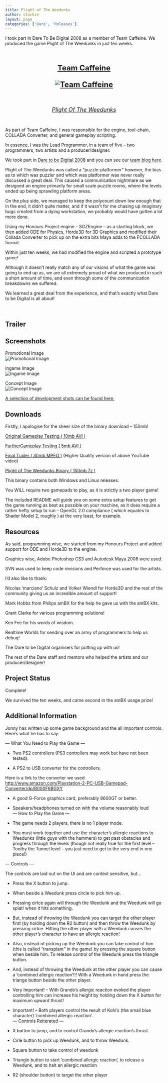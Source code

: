 ```yaml
---
title: Plight of The Weedunks
author: stuckie
layout: page
categories: ['Dare', 'Releases']
---
```

I took part in Dare To Be Digital 2008 as a member of Team Caffeine. We produced the game Plight of The Weedunks in just ten weeks.

&nbsp;

<div style="text-align: center; font-size: 24px; font-weight: bold; text-decoration: underline;">
  <p>
    Team Caffeine
  </p>
  
  <p>
    <img src="/gamez/plightoftheweedunks/logo.jpg" alt="Team Caffeine" />
  </p>
</div>

&nbsp;

<div style="text-align: center; font-size: 18px; font-style: italic; text-decoration: underline;">
  Plight Of The Weedunks
</div>

&nbsp;

As part of Team Caffeine, I was responsible for the engine, tool-chain, COLLADA Converter, and general gameplay scripting.

In essence, I was the Lead Programmer, in a team of five &#8211; two programmers, two artists and a producer/designer.

We took part in [Dare to be Digital 2008][1] and you can see our [team blog here][2].

Plight of The Weedunks was called a &#8220;puzzle-platformer&#8221; however, the bias as to which was puzzler and which was platformer was never really discussed a great deal. This caused a communication nightmare as we designed an engine primarily for small scale puzzle rooms, where the levels ended up being sprawling platform areas.

On the plus side, we managed to keep the polycount down low enough that in the end, it didn&#8217;t quite matter, and if it wasn&#8217;t for me chasing up imaginary bugs created from a dying workstation, we probably would have gotten a lot more done.

Using my Honours Project engine &#8211; SGZEngine &#8211; as a starting block, we then added ODE for Physics, Horde3D for 3D Graphics and modified their Collada Converter to pick up on the extra bits Maya adds to the FCOLLADA format.

Within just ten weeks, we had modified the engine and scripted a prototype game!

Although it doesn&#8217;t really match any of our visions of what the game was going to end up as, we are all extremely proud of what we produced in such a short amount of time, and even through some of the communication breakdowns we suffered.

We learned a great deal from the experience, and that&#8217;s exactly what Dare to be Digital is all about!

&nbsp;

## Trailer



## Screenshots

Promotional Image  
![Promotional Image][3]

Ingame Image  
![Ingame Image][4]

Concept Image  
![Concept Image][5]

[A selection of development shots can be found here.][6]

## Downloads

Firstly, I apologise for the sheer size of the binary download &#8211; 150mb!

[Original Gameplay Testing ( 10mb AVI )][7]

[FurtherGameplay Testing ( 5mb AVI )][8]

[Final Trailer ( 30mb MPEG )][9] (Higher Quality version of above YouTube video)

[Plight of The Weedunks Binary ( 150mb 7z )][10]

This binary contains both Windows and Linux releases.

You WILL require two gamepads to play, as it is strictly a two player game!

The included README will guide you on some extra setup features to get the game running as best as possible on your machine, as it does require a rather hefty setup to run &#8211; OpenGL 2.0 compliance ( which equates to Shader Model 2, roughly ) at the very least, for example.

## Resources

As said, programming wise, we started from my Honours Project and added support for ODE and Horde3D to the engine.

Graphics wise, Adobe Photoshop CS3 and Autodesk Maya 2008 were used.

SVN was used to keep code revisions and Perforce was used for the artists.

I&#8217;d also like to thank:

Nicolas &#8216;marciano&#8217; Schulz and Volker Wiendl for Horde3D and the rest of the community giving us an incredible amount of support!

Mark Hobbs from Philips amBX for the help he gave us with the amBX kits.

Grant Clarke for various programming solutions!

Ken Fee for his words of wisdom.

Realtime Worlds for sending over an army of programmers to help us debug!

The Dare to be Digital organisers for putting up with us!

The rest of the Dare staff and mentors who helped the artists and our producer/designer!

## Project Status

Complete!

We survived the ten weeks, and came second in the amBX usage prize!

## Additional Information

Jonny has written up some game background and the all important controls. Here&#8217;s what he has to say:

&#8212; What You Need to Play the Game &#8212;

* Two PS2 controllers (PS3 controllers may work but have not been tested).

* A PS2 to USB converter for the controllers.

Here is a link to the converter we used <http://www.amazon.com/Playstation-2-PC-USB-Gamepad-Converter/dp/B000F6BGXY>

* A good G-Force graphics card, preferably 8600GT or better.

* Speakers/headphones turned on with the volume reasonably loud  
&#8212; How to Play the Game &#8212;

* The game needs 2 players, there is no 1 player mode.

* You must work together and use the character&#8217;s allergic reactions to Weedunks (little guys with the hammers) to get past obstacles and progress through the levels (though not really true for the first level &#8211; Toothy the Tunnel level &#8211; you just need to get to the very end in one piece!)

&#8212; Controls &#8212;

The controls are laid out on the UI and are context sensitive, but&#8230;

* Press the X button to jump.

* When beside a Weedunk press circle to pick him up.

* Pressing cirlce again will through the Weedunk and the Weedunk will go splat! when it hits something.

* But, instead of throwing the Weedunk you can target the other player first (by holding down the R2 button) and then throw the Weedunk by pressing cirlce. Hitting the other player with a Weedunk causes the other player&#8217;s character to have an allergic reaction!

* Also, instead of picking up the Weedunk you can take control of him (this is called &#8220;transplant&#8221; in the game) by pressing the square button when beside him. To release control of the Weedunk press the triangle button.

* And, instead of throwing the Weedunk at the other player you can cause a &#8216;combined allergic reaction&#8217;!!! With a Weedunk in hand press the triange button beside the other player.

* Very Important! &#8211; With Grando&#8217;s allergic reaction evoked the player controlling him can increase his height by holding down the X button for maximum upward thrust!

* Important! &#8211; Both players control the result of Kohi&#8217;s (the small blue character) &#8216;combined allergic reaction&#8217;.  
&#8212; Controls Reiterated &#8212;

* X button to jump, and to control Grando&#8217;s allergic reaction&#8217;s thrust.

* Cirle button to pick up Weedunk, and to throw Weedunk.

* Square button to take control of weedunk

* Triangle button to start &#8216;combined allergic reaction&#8217;, to release a Weedunk, and to halt an allergic reaction

* R2 (shoulder button) to target the other player

 [1]: http://www.daretobedigital.com
 [2]: http://www.daretobedigital.com/team-information/team.php?idTeam=277
 [3]: /gamez/plightoftheweedunks/promo.jpg
 [4]: /gamez/plightoftheweedunks/ingame.jpg
 [5]: /gamez/plightoftheweedunks/concept.jpg
 [6]: /gamez/plightoftheweedunks/PoTW-DevShots
 [7]: /gamez/plightoftheweedunks/Video1.avi
 [8]: /gamez/plightoftheweedunks/Video2.avi
 [9]: /gamez/plightoftheweedunks/Video3.mpg
 [10]: /gamez/plightoftheweedunks/POTW.7z